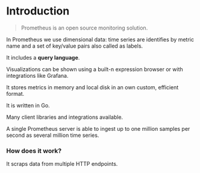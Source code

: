 # Introduction

<blockquote>
Prometheus is an open source monitoring solution.
</blockquote>

In Prometheus we use dimensional data: time series are identifies by metric name and a set of key/value pairs also called as labels.

It includes a **query language**.

Visualizations can be shown using a built-n expression browser or with integrations like Grafana.

It stores metrics in memory and local disk in an own custom, efficient format.

It is written in Go.

Many client libraries and integrations available.

A single Prometheus server is able to ingest up to one million samples per second as several million time series.

### How does it work?

It scraps data from multiple HTTP endpoints.
